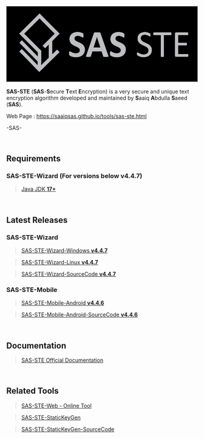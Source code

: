 <img src="https://raw.githubusercontent.com/saaiqSAS/saaiqSAS.github.io/SAS/imgs/SAS-STE-FullLogoWeb-1000.jpg"/>
<br/>

<b>SAS-STE</b> (<b>SAS</b>-<b>S</b>ecure <b>T</b>ext <b>E</b>ncryption) is a very secure and unique text encryption algorithm developed and maintained by <b>S</b>aaiq <b>A</b>bdulla <b>S</b>aeed (<b>SAS</b>).

Web Page : https://saaiqsas.github.io/tools/sas-ste.html

-SAS-

<br/>

## Requirements
### SAS-STE-Wizard (For versions below v4.4.7)
> <a href="https://www.oracle.com/java/technologies/javase/jdk17-archive-downloads.html"> Java JDK <b>17+</b> </a>

<br/>

## Latest Releases

### SAS-STE-Wizard
> <a href="https://github.com/saaiqSAS/SAS-STE/releases/tag/SAS-STE-Wizard-Windows_v4"> SAS-STE-Wizard-Windows <b>v4.4.7</b>  </a>

> <a href="https://github.com/saaiqSAS/SAS-STE/releases/tag/SAS-STE-Wizard-Linux_v4"> SAS-STE-Wizard-Linux <b>v4.4.7</b>  </a>

> <a href="https://github.com/saaiqSAS/SAS-STE/releases/tag/SAS-STE-Wizard-SourceCode_v4"> SAS-STE-Wizard-SourceCode <b>v4.4.7</b>  </a>

### SAS-STE-Mobile
> <a href="https://github.com/saaiqSAS/SAS-STE/releases/tag/SAS-STE-Mobile-Android_v4.4.6"> SAS-STE-Mobile-Android <b>v4.4.6</b>  </a>

> <a href="https://github.com/saaiqSAS/SAS-STE/releases/tag/SAS-STE-Mobile-Android-SourceCode_v4.4.6"> SAS-STE-Mobile-Android-SourceCode <b>v4.4.6</b>  </a>

<br/>

## Documentation
> <a href="https://github.com/saaiqSAS/SAS-STE/blob/SAS/Documentation/SAS-STE%20Documentation.pdf"> SAS-STE Official Documentation </a>

<br/>

## Related Tools
> <a href="https://saaiqsas.github.io/online-tools/sas-ste-web/sas-ste-web.html"> SAS-STE-Web - Online Tool </a>

> <a href="https://github.com/saaiqSAS/SAS-STE/releases/tag/SAS-STE-StaticKeyGen_NEW"> SAS-STE-StaticKeyGen </a>

> <a href="https://github.com/saaiqSAS/SAS-STE/releases/tag/SAS-STE-StaticKeyGen-SourceCode_NEW"> SAS-STE-StaticKeyGen-SourceCode </a>


